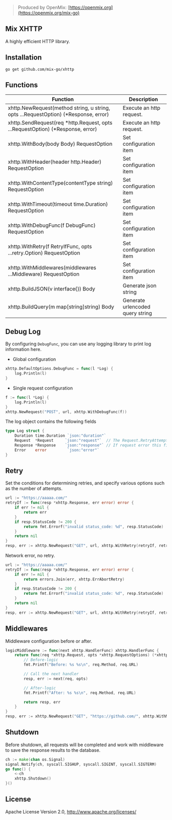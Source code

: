 > Produced by OpenMix: [https://openmix.org](https://openmix.org/mix-go)

## Mix XHTTP

A highly efficient HTTP library.

## Installation

```
go get github.com/mix-go/xhttp
```

## Functions

| Function                                                                            | Description                      |  
|-------------------------------------------------------------------------------------|----------------------------------|
| xhttp.NewRequest(method string, u string, opts ...RequestOption) (*Response, error) | Execute an http request.         |
| xhttp.SendRequest(req *http.Request, opts ...RequestOption) (*Response, error)      | Execute an http request.         |
| xhttp.WithBody(body Body) RequestOption                                             | Set configuration item           |
| xhttp.WithHeader(header http.Header) RequestOption                                  | Set configuration item           |
| xhttp.WithContentType(contentType string) RequestOption                             | Set configuration item           |
| xhttp.WithTimeout(timeout time.Duration) RequestOption                              | Set configuration item           |
| xhttp.WithDebugFunc(f DebugFunc) RequestOption                                      | Set configuration item           |
| xhttp.WithRetry(f RetryIfFunc, opts ...retry.Option) RequestOption                  | Set configuration item           |
| xhttp.WithMiddlewares(middlewares ...Middleware) RequestOption                      | Set configuration item           |
| xhttp.BuildJSON(v interface{}) Body                                                 | Generate json string             |
| xhttp.BuildQuery(m map[string]string) Body                                          | Generate urlencoded query string |

## Debug Log

By configuring `DebugFunc`, you can use any logging library to print log information here.

- Global configuration

```go
xhttp.DefaultOptions.DebugFunc = func(l *Log) {
    log.Println(l)
}
```

- Single request configuration

```go
f := func(l *Log) {
    log.Println(l)
}
xhttp.NewRequest("POST", url, xhttp.WithDebugFunc(f))
```

The log object contains the following fields

```go
type Log struct {
	Duration time.Duration `json:"duration"`
	Request  *Request     `json:"request"`  // The Request.RetryAttempts field records the number of retry attempts
	Response *Response    `json:"response"` // If request error this field is equal to nil
	Error    error         `json:"error"`
}
```

## Retry

Set the conditions for determining retries, and specify various options such as the number of attempts.

```go
url := "https://aaaaa.com/"
retryIf := func(resp *xhttp.Response, err error) error {
    if err != nil {
        return err
    }
    if resp.StatusCode != 200 {
        return fmt.Errorf("invalid status_code: %d", resp.StatusCode)
    }
    return nil
}
resp, err := xhttp.NewRequest("GET", url, xhttp.WithRetry(retryIf, retry.Attempts(2)))
```

Network error, no retry.

```go
url := "https://aaaaa.com/"
retryIf := func(resp *xhttp.Response, err error) error {
    if err != nil {
        return errors.Join(err, xhttp.ErrAbortRetry)
    }
    if resp.StatusCode != 200 {
        return fmt.Errorf("invalid status_code: %d", resp.StatusCode)
    }
    return nil
}
resp, err := xhttp.NewRequest("GET", url, xhttp.WithRetry(retryIf, retry.Attempts(2)))
```

## Middlewares

Middleware configuration before or after.

```go
logicMiddleware := func(next xhttp.HandlerFunc) xhttp.HandlerFunc {
    return func(req *xhttp.Request, opts *xhttp.RequestOptions) (*xhttp.Response, error) {
        // Before-logic
        fmt.Printf("Before: %s %s\n", req.Method, req.URL)

        // Call the next handler
        resp, err := next(req, opts)

        // After-logic
        fmt.Printf("After: %s %s\n", req.Method, req.URL)

        return resp, err
    }
}
resp, err := xhttp.NewRequest("GET", "https://github.com/", xhttp.WithMiddlewares(logicMiddleware))
```

## Shutdown

Before shutdown, all requests will be completed and work with middleware to save the response results to the database.

```go
ch := make(chan os.Signal)
signal.Notify(ch, syscall.SIGHUP, syscall.SIGINT, syscall.SIGTERM)
go func() {
    <-ch
	xhttp.Shutdown()
}()
```

## License

Apache License Version 2.0, http://www.apache.org/licenses/
